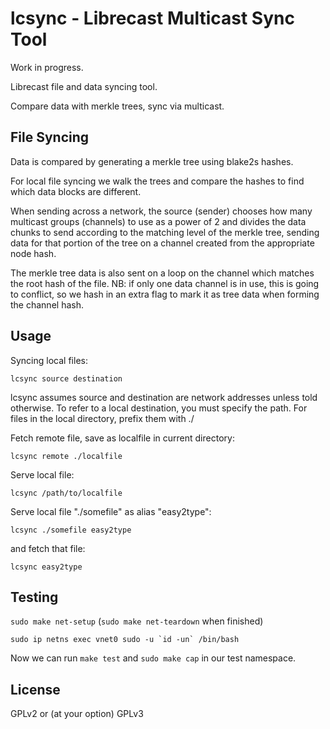 # lcsync - Librecast Multicast Sync Tool

Work in progress.

Librecast file and data syncing tool.

Compare data with merkle trees, sync via multicast.

## File Syncing

Data is compared by generating a merkle tree using blake2s hashes.

For local file syncing we walk the trees and compare the hashes to find which
data blocks are different.

When sending across a network, the source (sender) chooses how many multicast
groups (channels) to use as a power of 2 and divides the data chunks to send
according to the matching level of the merkle tree, sending data for that
portion of the tree on a channel created from the appropriate node hash.

The merkle tree data is also sent on a loop on the channel which matches the
root hash of the file.  NB: if only one data channel is in use, this is going to
conflict, so we hash in an extra flag to mark it as tree data when forming the
channel hash.

## Usage

Syncing local files:

`lcsync source destination`

lcsync assumes source and destination are network addresses unless told
otherwise.  To refer to a local destination, you must specify the path.  For files in the
local directory, prefix them with ./

Fetch remote file, save as localfile in current directory:

`lcsync remote ./localfile`

Serve local file:

`lcsync /path/to/localfile`

Serve local file "./somefile" as alias "easy2type":

`lcsync ./somefile easy2type`

and fetch that file:

`lcsync easy2type`

## Testing

`sudo make net-setup` (`sudo make net-teardown` when finished)

```sudo ip netns exec vnet0 sudo -u `id -un` /bin/bash```

Now we can run `make test` and `sudo make cap` in our test namespace.

## License

GPLv2 or (at your option) GPLv3
